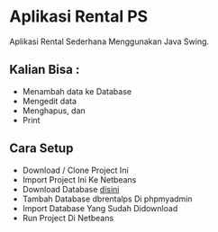 # Aplikasi Rental PS
Aplikasi Rental Sederhana Menggunakan Java Swing.

## Kalian Bisa :

- Menambah data ke Database
- Mengedit data
- Menghapus, dan
- Print

## Cara Setup

- Download / Clone Project Ini
- Import Project Ini Ke Netbeans
- Download Database <a href="https://drive.google.com/file/d/1rbti8xrwQzbSiOObIm94_qDd6P6g6edR/view?usp=sharing" target="_blank" rel="noopener noreferrer">disini</a>
- Tambah Database dbrentalps Di phpmyadmin
- Import Database Yang Sudah Didownload
- Run Project Di Netbeans



